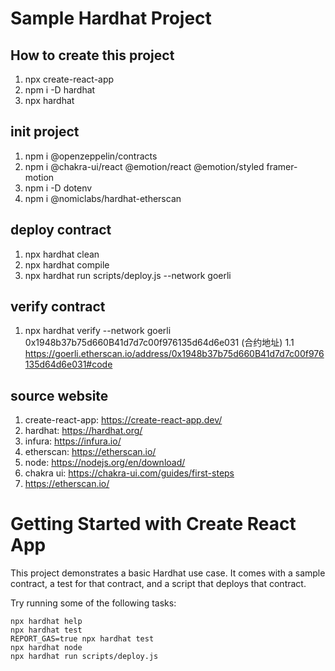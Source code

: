 # Sample Hardhat Project
## How to create this project
1. npx create-react-app
2. npm i -D hardhat
3. npx hardhat

## init project
1. npm i @openzeppelin/contracts
2. npm i @chakra-ui/react @emotion/react @emotion/styled framer-motion
3. npm i -D dotenv
4. npm i @nomiclabs/hardhat-etherscan

## deploy contract
1. npx hardhat clean
2. npx hardhat compile
3. npx hardhat run scripts/deploy.js --network goerli

## verify contract
1. npx hardhat verify --network goerli 0x1948b37b75d660B41d7d7c00f976135d64d6e031 (合约地址)
1.1 https://goerli.etherscan.io/address/0x1948b37b75d660B41d7d7c00f976135d64d6e031#code
## source website
1. create-react-app: https://create-react-app.dev/
2. hardhat: https://hardhat.org/
3. infura: https://infura.io/
4. etherscan: https://etherscan.io/
5. node: https://nodejs.org/en/download/
6. chakra ui: https://chakra-ui.com/guides/first-steps
7. https://etherscan.io/
# Getting Started with Create React App
This project demonstrates a basic Hardhat use case. It comes with a sample contract, a test for that contract, and a script that deploys that contract.

Try running some of the following tasks:

```shell
npx hardhat help
npx hardhat test
REPORT_GAS=true npx hardhat test
npx hardhat node
npx hardhat run scripts/deploy.js
```

